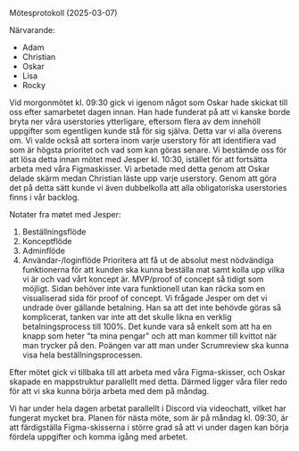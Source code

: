 Mötesprotokoll (2025-03-07)

Närvarande:
- Adam
- Christian
- Oskar
- Lisa
- Rocky
  
Vid morgonmötet kl. 09:30 gick vi igenom något som Oskar hade skickat till oss efter samarbetet dagen innan. Han hade funderat på att vi kanske borde bryta ner våra userstories ytterligare, eftersom flera av dem innehöll uppgifter som egentligen kunde stå för sig själva. Detta var vi alla överens om. Vi valde också att sortera inom varje userstory för att identifiera vad som är högsta prioritet och vad som kan göras senare. Vi bestämde oss för att lösa detta innan mötet med Jesper kl. 10:30, istället för att fortsätta arbeta med våra Figmaskisser.
Vi arbetade med detta genom att Oskar delade skärm medan Christian läste upp varje userstory. Genom att göra det på detta sätt kunde vi även dubbelkolla att alla obligatoriska userstories finns i vår backlog.

Notater fra møtet med Jesper:
1. Beställningsflöde
2. Konceptflöde
3. Adminflöde
4. Användar-/loginflöde
Prioritera att få ut de absolut mest nödvändiga funktionerna för att kunden ska kunna beställa mat samt kolla upp vilka vi är och vad vårt koncept är. MVP/proof of concept så tidigt som möjligt. Sidan behöver inte vara funktionell utan kan räcka som en visualiserad sida för proof of concept.
Vi frågade Jesper om det vi undrade över gällande betalning. Han sa att det inte behövde göras så komplicerat, tanken var inte att det skulle likna en verklig betalningsprocess till 100%. Det kunde vara så enkelt som att ha en knapp som heter "ta mina pengar" och att man kommer till kvittot när man trycker på den. Poängen var att man under Scrumreview ska kunna visa hela beställningsprocessen.

Efter mötet gick vi tillbaka till att arbeta med våra Figma-skisser, och Oskar skapade en mappstruktur parallellt med detta. Därmed ligger våra filer redo för att vi ska kunna börja arbeta med dem på måndag.

Vi har under hela dagen arbetat parallellt i Discord via videochatt, vilket har fungerat mycket bra. Planen för nästa möte, som är på måndag kl. 09:30, är att färdigställa Figma-skisserna i större grad så att vi under dagen kan börja fördela uppgifter och komma igång med arbetet.

